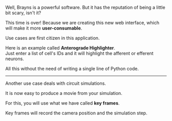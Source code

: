 Well, Brayns is a powerful software.
But it has the reputation of being a little bit scary, isn't it?

This time is over!
Because we are creating this new web interface, which will make it more **user-consumable**.

Use cases are first citizen in this application.

Here is an example called **Anterograde Highlighter**.  
Just enter a list of cell's IDs and it will highlight the afferent or efferent neurons.  

All this without the need of writing a single line of Python code.

----
Another use case deals with circuit simulations.

It is now easy to produce a movie from your simulation.

For this, you will use what we have called **key frames**.

Key frames will record the camera position and the simulation step.
